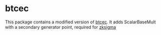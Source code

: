 btcec
=====

This package contains a modified version of [btcec](https://github.com/btcsuite/btcd/tree/master/btcec). It adds ScalarBaseMult with a secondary generator point, required for [zksigma](https://github.com/mit-dci/zksigma)